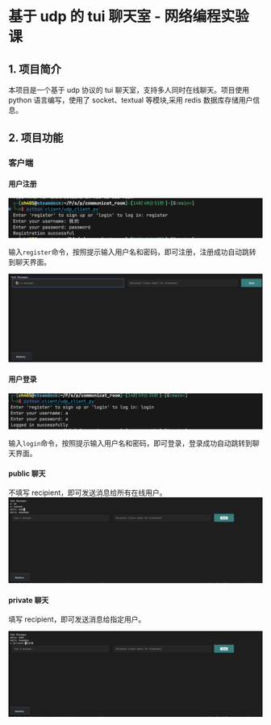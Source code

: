 # 基于 udp 的 tui 聊天室 - 网络编程实验课

## 1. 项目简介

本项目是一个基于 udp 协议的 tui 聊天室，支持多人同时在线聊天。项目使用 python 语言编写，使用了 socket、textual 等模块,采用 redis 数据库存储用户信息。

## 2. 项目功能

### 客户端

#### 用户注册

![注册](assets/readme/image.png)

输入`register`命令，按照提示输入用户名和密码，即可注册，注册成功自动跳转到聊天界面。

![聊天界面](assets/readme/image-1.png)

#### 用户登录

![登录](assets/readme/image-2.png)

输入`login`命令，按照提示输入用户名和密码，即可登录，登录成功自动跳转到聊天界面。

#### public 聊天

不填写 recipient，即可发送消息给所有在线用户。
![alt text](assets/readme/image-3.png)

#### private 聊天

填写 recipient，即可发送消息给指定用户。

![alt text](assets/readme/image-4.png)
